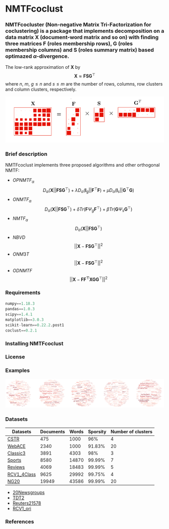 # **NMTFcoclust**  
### **NMTFcocluster** (Non-negative Matrix Tri-Factorization for coclustering) is a package that implements decomposition on a data matrix $\mathbf{X}$ (document-word matrix and so on) with finding three  matrices $\mathbf{F}$ (roles membership rows), $\mathbf{G}$ (roles membership columns) and $\mathbf{S}$ (roles summary matrix) based optimazed $\alpha$-divergence.

 The low-rank approximation of $\mathbf{X}$ by
     $$\mathbf{X} \approx \mathbf{FSG}^{\top} $$
where $n$, $m$, $g \leqslant n$ and $s \leqslant m$ are the number of rows, columns, row clusters and column clusters, respectively.


![NMTF](https://github.com/Saeidhoseinipour/NMTFcoclust/blob/master/Doc/Image/nmtf3.png?raw=true)


### Brief description 
NMTFcoclust implements three proposed algorithms and other orthogonal NMTF:
- $OPNMTF_{\alpha}$ 
  $$D_{\alpha}(\mathbf{X}||\mathbf{FSG}^{\top})+ 
      \lambda D_{\alpha}(\mathbf{I}_{g}||\mathbf{F}^{\top}\mathbf{F})+\mu D_{\alpha}(\mathbf{I}_{s}||\mathbf{G}^{\top}\mathbf{G})$$  
- $ONMTF_{\alpha}$
   $$D_{\alpha}(\mathbf{X}||\mathbf{FSG}^{\top})+ \delta Tr(\mathbf{F}\Psi_{g}\mathbf{F}^{\top}) +	\beta Tr(\mathbf{G} \Psi_{s}\mathbf{G}^{\top})$$
- $NMTF_{\alpha}$
 $$D_{\alpha}(\mathbf{X}||\mathbf{FSG}^{\top})$$ 
- $NBVD$
 $$||\mathbf{X}-\mathbf{FSG}^{\top}||^{2}$$
- $ONM3T$
 $$||\mathbf{X}-\mathbf{FSG}^{\top}||^{2}$$
- $ODNMTF$
 $$||\mathbf{X}-\mathbf{FF^{\top}XGG}^{\top}||^{2}$$

### Requirements
```python
numpy==1.18.3
pandas==1.0.3
scipy==1.4.1
matplotlib==3.0.3
scikit-learn==0.22.2.post1
coclust==0.2.1

```
### Installing NMTFcoclust

### License

### Examples


![WC](https://github.com/Saeidhoseinipour/NMTFcoclust/blob/master/Doc/Image/WC_1_5_bold_31_32_11_22_33_v2.png?raw=true)

### Datasets

| Datasets | Documents | Words | Sporsity | Number of clusters |
| -- | ----------- | -- | -- | -- |
| [CSTR](https://github.com/Saeidhoseinipour/NMTFcoclust/blob/master/Datasets/cstr.mat) | 475 | 1000 | 96% | 4 |
| [WebACE](https://github.com/Saeidhoseinipour/NMTFcoclust/blob/master/Datasets/WebACE..mat) |2340  |1000  | 91.83% |20  |
| [Classic3](https://github.com/Saeidhoseinipour/NMTFcoclust/blob/master/Datasets/classic3.mat) |3891  |4303  |98%  |3  |
| [Sports](https://github.com/Saeidhoseinipour/NMTFcoclust/blob/master/Datasets/sports..mat) |8580  |14870  | 99.99% |7  |
| [Reviews](https://github.com/Saeidhoseinipour/NMTFcoclust/blob/master/Datasets/reviews..mat) |4069  |18483  | 99.99% |5  |
| [RCV1_4Class](https://github.com/Saeidhoseinipour/NMTFcoclust/blob/master/Datasets/RCV1_4Class.mat) |9625  |29992  | 99.75% |4  |
| [NG20](https://github.com/Saeidhoseinipour/NMTFcoclust/blob/master/Datasets/NG20..mat) |19949  | 43586 | 99.99% |20  |


- [20Newsgroups](https://github.com/Saeidhoseinipour/NMTFcoclust/blob/master/Datasets/20Newsgroups.mat)
- [TDT2](https://github.com/Saeidhoseinipour/NMTFcoclust/blob/master/Datasets/TDT2..mat)
- [Reuters21578](https://github.com/Saeidhoseinipour/NMTFcoclust/blob/master/Datasets/Reuters21578..mat)
- [RCV1_ori](https://github.com/Saeidhoseinipour/NMTFcoclust/blob/master/Datasets/RCV1_ori..mat)


### References

